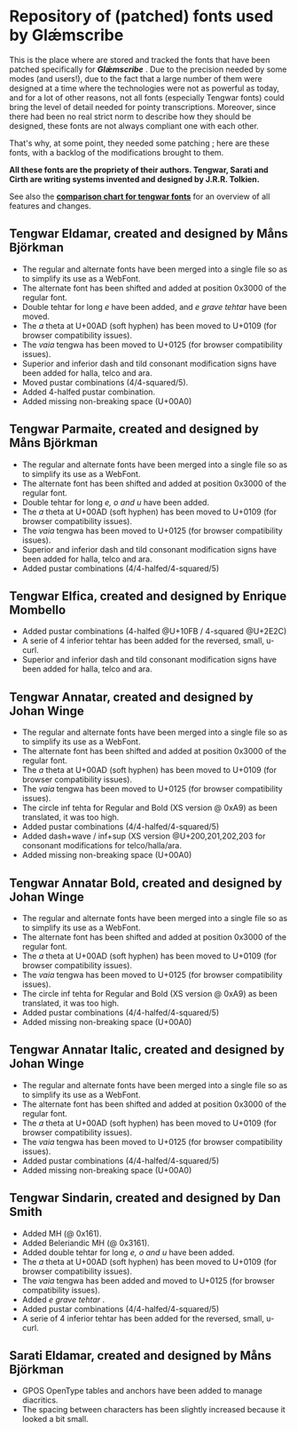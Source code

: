 # Repository of (patched) fonts used by Glǽmscribe

This is the place where are stored and tracked the fonts that have been patched specifically for **_Glǽmscribe_** . Due to the precision needed by some modes (and users!), due to the fact that a large number of them were designed at a time where the technologies were not as powerful as today, and for a lot of other reasons, not all fonts (especially Tengwar fonts) could bring the level of detail needed for pointy transcriptions. Moreover, since there had been no real strict norm to describe how they should be designed, these fonts are not always compliant one with each other.

That's why, at some point, they needed some patching ; here are these fonts, with a backlog of the modifications brought to them.

**All these fonts are the propriety of their authors. Tengwar, Sarati and Cirth are writing systems invented and designed by J.R.R. Tolkien.**

See also the [**comparison chart for tengwar fonts**](http://htmlpreview.github.io/?https://github.com/BenTalagan/glaemscribe/blob/master/fonts/doc/glaemscribe_tengwar_fonts.html) for an overview of all features and changes.


**Tengwar Eldamar**, created and designed by **Måns Björkman**
--------------------------------------------------------------
 
* The regular and alternate fonts have been merged into a single file so as to simplify its use as a WebFont.
* The alternate font has been shifted and added at position 0x3000 of the regular font.
* Double tehtar for long _e_ have been added, and _e grave tehtar_ have been moved.
* The _a_ theta at U+00AD (soft hyphen) has been moved to U+0109 (for browser compatibility issues).
* The _vaia_ tengwa has been moved to U+0125 (for browser compatibility issues).
* Superior and inferior dash and tild consonant modification signs have been added for halla, telco and ara.
* Moved pustar combinations (4/4-squared/5).
* Added 4-halfed pustar combination.
* Added missing non-breaking space (U+00A0)

**Tengwar Parmaite**, created and designed by **Måns Björkman**
--------------------------------------------------------------

* The regular and alternate fonts have been merged into a single file so as to simplify its use as a WebFont.
* The alternate font has been shifted and added at position 0x3000 of the regular font.
* Double tehtar for long _e, o and u_ have been added.
* The _a_ theta at U+00AD (soft hyphen) has been moved to U+0109 (for browser compatibility issues).
* The _vaia_ tengwa has been moved to U+0125 (for browser compatibility issues).
* Superior and inferior dash and tild consonant modification signs have been added for halla, telco and ara.
* Added pustar combinations (4/4-halfed/4-squared/5)

**Tengwar Elfica**, created and designed by **Enrique Mombello**
--------------------------------------------------------------

* Added pustar combinations (4-halfed @U+10FB / 4-squared @U+2E2C)
* A serie of 4 inferior tehtar has been added for the reversed, small, u-curl.
* Superior and inferior dash and tild consonant modification signs have been added for halla, telco and ara.

**Tengwar Annatar**, created and designed by **Johan Winge**
--------------------------------------------------------------

* The regular and alternate fonts have been merged into a single file so as to simplify its use as a WebFont.
* The alternate font has been shifted and added at position 0x3000 of the regular font.
* The _a_ theta at U+00AD (soft hyphen) has been moved to U+0109 (for browser compatibility issues).
* The _vaia_ tengwa has been moved to U+0125 (for browser compatibility issues).
* The circle inf tehta for Regular and Bold (XS version @ 0xA9) as been translated, it was too high.
* Added pustar combinations (4/4-halfed/4-squared/5)
* Added dash+wave / inf+sup (XS version @U+200,201,202,203 for consonant modifications for telco/halla/ara.
* Added missing non-breaking space (U+00A0)

**Tengwar Annatar Bold**, created and designed by **Johan Winge**
--------------------------------------------------------------

* The regular and alternate fonts have been merged into a single file so as to simplify its use as a WebFont.
* The alternate font has been shifted and added at position 0x3000 of the regular font.
* The _a_ theta at U+00AD (soft hyphen) has been moved to U+0109 (for browser compatibility issues).
* The _vaia_ tengwa has been moved to U+0125 (for browser compatibility issues).
* The circle inf tehta for Regular and Bold (XS version @ 0xA9) as been translated, it was too high.
* Added pustar combinations (4/4-halfed/4-squared/5)
* Added missing non-breaking space (U+00A0)

**Tengwar Annatar Italic**, created and designed by **Johan Winge**
--------------------------------------------------------------

* The regular and alternate fonts have been merged into a single file so as to simplify its use as a WebFont.
* The alternate font has been shifted and added at position 0x3000 of the regular font.
* The _a_ theta at U+00AD (soft hyphen) has been moved to U+0109 (for browser compatibility issues).
* The _vaia_ tengwa has been moved to U+0125 (for browser compatibility issues).
* Added pustar combinations (4/4-halfed/4-squared/5)
* Added missing non-breaking space (U+00A0)

**Tengwar Sindarin**, created and designed by **Dan Smith**
--------------------------------------------------------------

* Added MH (@ 0x161).
* Added Beleriandic MH (@ 0x3161).
* Added double tehtar for long _e, o and u_ have been added.
* The _a_ theta at U+00AD (soft hyphen) has been moved to U+0109 (for browser compatibility issues).
* The _vaia_ tengwa has been added and moved to U+0125 (for browser compatibility issues).
* Added _e grave tehtar_ . 
* Added pustar combinations (4/4-halfed/4-squared/5)
* A serie of 4 inferior tehtar has been added for the reversed, small, u-curl.
  
**Sarati Eldamar**, created and designed by **Måns Björkman**
--------------------------------------------------------------

* GPOS OpenType tables and anchors have been added to manage diacritics.
* The spacing between characters has been slightly increased because it looked a bit small.


